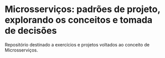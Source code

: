 <h1>Microsserviços: padrões de projeto, explorando os conceitos e tomada de decisões</h1>
<p>Repositório destinado a exercícios e projetos voltados ao conceito de Microsserviços.</p>

